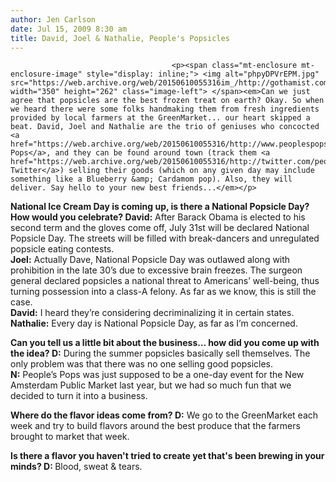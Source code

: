 ```yaml
---
author: Jen Carlson
date: Jul 15, 2009 8:30 am
title: David, Joel & Nathalie, People's Popsicles
---
```


	
										<p><span class="mt-enclosure mt-enclosure-image" style="display: inline;"> <img alt="phpyDPVrEPM.jpg" src="https://web.archive.org/web/20150610055316im_/http://gothamist.com/attachments/arts_jen/phpyDPVrEPM.jpg" width="350" height="262" class="image-left"> </span><em>Can we just agree that popsicles are the best frozen treat on earth? Okay. So when we heard there were some folks handmaking them from fresh ingredients provided by local farmers at the GreenMarket... our heart skipped a beat. David, Joel and Nathalie are the trio of geniuses who concocted <a href="https://web.archive.org/web/20150610055316/http://www.peoplespops.blogspot.com/">People&apos;s Pops</a>, and they can be found around town (track them <a href="https://web.archive.org/web/20150610055316/http://twitter.com/peoplespops/">on Twitter</a>) selling their goods (which on any given day may include something like a Blueberry &amp; Cardamom pop). Also, they will deliver. Say hello to your new best friends...</em></p>

<p><strong>National Ice Cream Day is coming up, is there a National Popsicle Day? How would you celebrate? David:</strong> After Barack Obama is elected to his second term and the gloves come off, July 31st will be declared National Popsicle Day.  The streets will be filled with break-dancers and unregulated popsicle eating contests.<br>
<strong>Joel:</strong> Actually Dave, National Popsicle Day was outlawed along with prohibition in the late 30&#x2019;s due to excessive brain freezes. The surgeon general declared popsicles a national threat to Americans&#x2019; well-being, thus turning possession into a class-A felony. As far as we know, this is still the case.<br>
<strong>David:</strong> I heard they&#x2019;re considering decriminalizing it in certain states.<br>
<strong>Nathalie:</strong> Every day is National Popsicle Day, as far as I&#x2019;m concerned.</p>

<p><strong>Can you tell us a little bit about the business... how did you come up with the idea? D:</strong> During the summer popsicles basically sell themselves.  The only problem was that there was no one selling good popsicles.<br>
<strong>N:</strong> People&#x2019;s Pops was just supposed to be a one-day event for the New Amsterdam Public Market last year, but we had so much fun that we decided to turn it into a business.</p>

<p><strong>Where do the flavor ideas come from? D:</strong> We go to the GreenMarket each week and try to build flavors around the best produce that the farmers brought to market that week.  </p>

<p><strong>Is there a flavor you haven&apos;t tried to create yet that&apos;s been brewing in your minds? D: </strong> Blood, sweat &amp; tears.</p>					
										
									
				